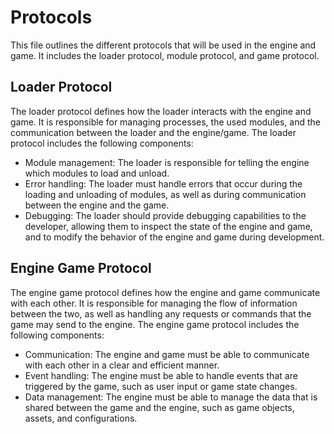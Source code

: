 # Protocols

This file outlines the different protocols that will be used in the engine and game. It includes the loader protocol, module protocol, and game protocol.

## Loader Protocol

The loader protocol defines how the loader interacts with the engine and game. It is responsible for managing processes, the used modules, and the communication between the loader and the engine/game.
The loader protocol includes the following components:

- Module management: The loader is responsible for telling the engine which modules to load and unload.
- Error handling: The loader must handle errors that occur during the loading and unloading of modules, as well as during communication between the engine and the game.
- Debugging: The loader should provide debugging capabilities to the developer, allowing them to inspect the state of the engine and game, and to modify the behavior of the engine and game during development.

## Engine Game Protocol

The engine game protocol defines how the engine and game communicate with each other. It is responsible for managing the flow of information between the two, as well as handling any requests or commands that the game may send to the engine.
The engine game protocol includes the following components:

- Communication: The engine and game must be able to communicate with each other in a clear and efficient manner.
- Event handling: The engine must be able to handle events that are triggered by the game, such as user input or game state changes.
- Data management: The engine must be able to manage the data that is shared between the game and the engine, such as game objects, assets, and configurations.
